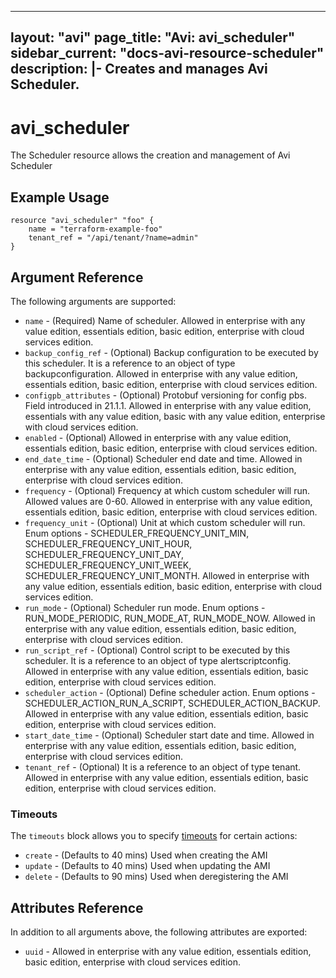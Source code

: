 <!--
    Copyright 2021 VMware, Inc.
    SPDX-License-Identifier: Mozilla Public License 2.0
-->
---
layout: "avi"
page_title: "Avi: avi_scheduler"
sidebar_current: "docs-avi-resource-scheduler"
description: |-
  Creates and manages Avi Scheduler.
---

# avi_scheduler

The Scheduler resource allows the creation and management of Avi Scheduler

## Example Usage

```hcl
resource "avi_scheduler" "foo" {
    name = "terraform-example-foo"
    tenant_ref = "/api/tenant/?name=admin"
}
```

## Argument Reference

The following arguments are supported:

* `name` - (Required) Name of scheduler. Allowed in enterprise with any value edition, essentials edition, basic edition, enterprise with cloud services edition.
* `backup_config_ref` - (Optional) Backup configuration to be executed by this scheduler. It is a reference to an object of type backupconfiguration. Allowed in enterprise with any value edition, essentials edition, basic edition, enterprise with cloud services edition.
* `configpb_attributes` - (Optional) Protobuf versioning for config pbs. Field introduced in 21.1.1. Allowed in enterprise with any value edition, essentials with any value edition, basic with any value edition, enterprise with cloud services edition.
* `enabled` - (Optional) Allowed in enterprise with any value edition, essentials edition, basic edition, enterprise with cloud services edition.
* `end_date_time` - (Optional) Scheduler end date and time. Allowed in enterprise with any value edition, essentials edition, basic edition, enterprise with cloud services edition.
* `frequency` - (Optional) Frequency at which custom scheduler will run. Allowed values are 0-60. Allowed in enterprise with any value edition, essentials edition, basic edition, enterprise with cloud services edition.
* `frequency_unit` - (Optional) Unit at which custom scheduler will run. Enum options - SCHEDULER_FREQUENCY_UNIT_MIN, SCHEDULER_FREQUENCY_UNIT_HOUR, SCHEDULER_FREQUENCY_UNIT_DAY, SCHEDULER_FREQUENCY_UNIT_WEEK, SCHEDULER_FREQUENCY_UNIT_MONTH. Allowed in enterprise with any value edition, essentials edition, basic edition, enterprise with cloud services edition.
* `run_mode` - (Optional) Scheduler run mode. Enum options - RUN_MODE_PERIODIC, RUN_MODE_AT, RUN_MODE_NOW. Allowed in enterprise with any value edition, essentials edition, basic edition, enterprise with cloud services edition.
* `run_script_ref` - (Optional) Control script to be executed by this scheduler. It is a reference to an object of type alertscriptconfig. Allowed in enterprise with any value edition, essentials edition, basic edition, enterprise with cloud services edition.
* `scheduler_action` - (Optional) Define scheduler action. Enum options - SCHEDULER_ACTION_RUN_A_SCRIPT, SCHEDULER_ACTION_BACKUP. Allowed in enterprise with any value edition, essentials edition, basic edition, enterprise with cloud services edition.
* `start_date_time` - (Optional) Scheduler start date and time. Allowed in enterprise with any value edition, essentials edition, basic edition, enterprise with cloud services edition.
* `tenant_ref` - (Optional) It is a reference to an object of type tenant. Allowed in enterprise with any value edition, essentials edition, basic edition, enterprise with cloud services edition.


### Timeouts

The `timeouts` block allows you to specify [timeouts](https://www.terraform.io/docs/configuration/resources.html#timeouts) for certain actions:

* `create` - (Defaults to 40 mins) Used when creating the AMI
* `update` - (Defaults to 40 mins) Used when updating the AMI
* `delete` - (Defaults to 90 mins) Used when deregistering the AMI

## Attributes Reference

In addition to all arguments above, the following attributes are exported:

* `uuid` -  Allowed in enterprise with any value edition, essentials edition, basic edition, enterprise with cloud services edition.

